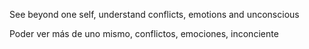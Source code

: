 See beyond one self, understand conflicts, emotions and unconscious

Poder ver más de uno mismo, conflictos, emociones, inconciente